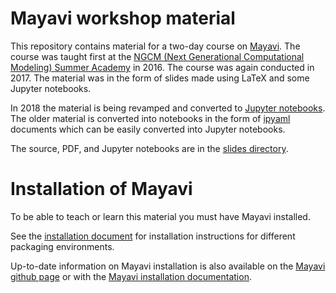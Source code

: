 # Mayavi workshop material

This repository contains material for a two-day course on
[Mayavi](https://github.com/enthought/mayavi). The course was taught first at
the
[NGCM (Next Generational Computational Modeling) Summer Academy](http://ngcm.soton.ac.uk/summer-academy/)
in 2016. The course was again conducted in 2017. The material was in the form
of slides made using LaTeX and some Jupyter notebooks.

In 2018 the material is being revamped and converted to
[Jupyter notebooks](http://jupyter.org/). The older material is converted into
notebooks in the form of
[ipyaml](https://github.com/prabhuramachandran/ipyaml) documents which can be
easily converted into Jupyter notebooks.

The source, PDF, and Jupyter notebooks are in the [slides directory](https://github.com/prabhuramachandran/mayavi-workshop/tree/master/slides).


# Installation of Mayavi

To be able to teach or learn this material you must have Mayavi installed.

See the [installation document](./installation.md) for installation
instructions for different packaging environments.

Up-to-date information on Mayavi installation is also available on the
[Mayavi github page](https://github.com/enthought/mayavi) or with the
[Mayavi installation documentation](http://docs.enthought.com/mayavi/mayavi/installation.html).
